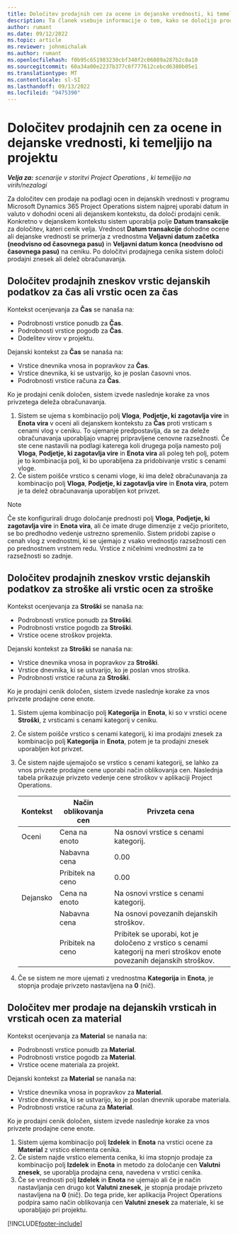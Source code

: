 ```yaml
---
title: Določitev prodajnih cen za ocene in dejanske vrednosti, ki temeljijo na projektu
description: Ta članek vsebuje informacije o tem, kako se določijo prodajne cene v ocenah, ki temeljijo na projektu, in dejanskih vrednostih.
author: rumant
ms.date: 09/12/2022
ms.topic: article
ms.reviewer: johnmichalak
ms.author: rumant
ms.openlocfilehash: f0b95c651983230cbf340f2c06089a287b2c8a10
ms.sourcegitcommit: 60a34a00e2237b377c6f777612cebcd6380b05e1
ms.translationtype: MT
ms.contentlocale: sl-SI
ms.lasthandoff: 09/13/2022
ms.locfileid: "9475390"
---
```

#  <a name="determine-sales-prices-for-project-based-estimates-and-actuals"></a>Določitev prodajnih cen za ocene in dejanske vrednosti, ki temeljijo na projektu

_**Velja za:** scenarije v storitvi Project Operations , ki temeljijo na virih/nezalogi_

Za določitev cen prodaje na podlagi ocen in dejanskih vrednosti v programu Microsoft Dynamics 365 Project Operations sistem najprej uporabi datum in valuto v dohodni oceni ali dejanskem kontekstu, da določi prodajni cenik. Konkretno v dejanskem kontekstu sistem uporablja polje **Datum transakcije** za določitev, kateri cenik velja. Vrednost **Datum transakcije** dohodne ocene ali dejanske vrednosti se primerja z vrednostma **Veljavni datum začetka (neodvisno od časovnega pasu)** in **Veljavni datum konca (neodvisno od časovnega pasu)** na ceniku. Po določitvi prodajnega cenika sistem določi prodajni znesek ali delež obračunavanja.

## <a name="determining-sales-rates-on-actual-and-estimate-lines-for-time"></a>Določitev prodajnih zneskov vrstic dejanskih podatkov za čas ali vrstic ocen za čas

Kontekst ocenjevanja za **Čas** se nanaša na:

- Podrobnosti vrstice ponudb za **Čas**.
- Podrobnosti vrstice pogodb za **Čas**.
- Dodelitev virov v projektu.

Dejanski kontekst za **Čas** se nanaša na:

- Vrstice dnevnika vnosa in popravkov za **Čas**.
- Vrstice dnevnika, ki se ustvarijo, ko je poslan časovni vnos.
- Podrobnosti vrstice računa za **Čas**. 

Ko je prodajni cenik določen, sistem izvede naslednje korake za vnos privzetega deleža obračunavanja.

1. Sistem se ujema s kombinacijo polj **Vloga**, **Podjetje, ki zagotavlja vire** in **Enota vira** v oceni ali dejanskem kontekstu za **Čas** proti vrsticam s cenami vlog v ceniku. To ujemanje predpostavlja, da se za deleže obračunavanja uporabljajo vnaprej pripravljene cenovne razsežnosti. Če ste cene nastavili na podlagi katerega koli drugega polja namesto polj **Vloga**, **Podjetje, ki zagotavlja vire** in **Enota vira** ali poleg teh polj, potem je to kombinacija polj, ki bo uporabljena za pridobivanje vrstic s cenami vloge.
1. Če sistem poišče vrstico s cenami vloge, ki ima delež obračunavanja za kombinacijo polj **Vloga**, **Podjetje, ki zagotavlja vire** in **Enota vira**, potem je ta delež obračunavanja uporabljen kot privzet.

> [!NOTE]
> Če ste konfigurirali drugo določanje prednosti polj **Vloga**, **Podjetje, ki zagotavlja vire** in **Enota vira**, ali če imate druge dimenzije z večjo prioriteto, se bo predhodno vedenje ustrezno spremenilo. Sistem pridobi zapise o cenah vlog z vrednostmi, ki se ujemajo z vsako vrednostjo razsežnosti cen po prednostnem vrstnem redu. Vrstice z ničelnimi vrednostmi za te razsežnosti so zadnje.

## <a name="determining-sales-rates-on-actual-and-estimate-lines-for-expense"></a>Določitev prodajnih zneskov vrstic dejanskih podatkov za stroške ali vrstic ocen za stroške

Kontekst ocenjevanja za **Stroški** se nanaša na:

- Podrobnosti vrstice ponudb za **Stroški**.
- Podrobnosti vrstice pogodb za **Stroški**.
- Vrstice ocene stroškov projekta.

Dejanski kontekst za **Stroški** se nanaša na:

- Vrstice dnevnika vnosa in popravkov za **Stroški**.
- Vrstice dnevnika, ki se ustvarijo, ko je poslan vnos stroška.
- Podrobnosti vrstice računa za **Stroški**. 

Ko je prodajni cenik določen, sistem izvede naslednje korake za vnos privzete prodajne cene enote.

1. Sistem ujema kombinacijo polj **Kategorija** in **Enota**, ki so v vrstici ocene **Stroški**, z vrsticami s cenami kategorij v ceniku.
1. Če sistem poišče vrstico s cenami kategorij, ki ima prodajni znesek za kombinacijo polj **Kategorija** in **Enota**, potem je ta prodajni znesek uporabljen kot privzet.
1. Če sistem najde ujemajočo se vrstico s cenami kategorij, se lahko za vnos privzete prodajne cene uporabi način oblikovanja cen. Naslednja tabela prikazuje privzeto vedenje cene stroškov v aplikaciji Project Operations.

    | Kontekst | Način oblikovanja cen | Privzeta cena |
    | --- | --- | --- |
    | Oceni | Cena na enoto | Na osnovi vrstice s cenami kategorij. |
    |        | Nabavna cena | 0.00 |
    |        | Pribitek na ceno | 0.00 |
    | Dejansko | Cena na enoto | Na osnovi vrstice s cenami kategorij. |
    |        | Nabavna cena | Na osnovi povezanih dejanskih stroškov. |
    |        | Pribitek na ceno | Pribitek se uporabi, kot je določeno z vrstico s cenami kategorij na meri stroškov enote povezanih dejanskih stroškov. |

1. Če se sistem ne more ujemati z vrednostma **Kategorija** in **Enota**, je stopnja prodaje privzeto nastavljena na **0** (nič).

## <a name="determining-sales-rates-on-actual-and-estimate-lines-for-material"></a>Določitev mer prodaje na dejanskih vrsticah in vrsticah ocen za material

Kontekst ocenjevanja za **Material** se nanaša na:

- Podrobnosti vrstice ponudb za **Material**.
- Podrobnosti vrstice pogodb za **Material**.
- Vrstice ocene materiala za projekt.

Dejanski kontekst za **Material** se nanaša na:

- Vrstice dnevnika vnosa in popravkov za **Material**.
- Vrstice dnevnika, ki se ustvarijo, ko je poslan dnevnik uporabe materiala.
- Podrobnosti vrstice računa za **Material**. 

Ko je prodajni cenik določen, sistem izvede naslednje korake za vnos privzete prodajne cene enote.

1. Sistem ujema kombinacijo polj **Izdelek** in **Enota** na vrstici ocene za **Material** z vrstico elementa cenika.
1. Če sistem najde vrstico elementa cenika, ki ima stopnjo prodaje za kombinacijo polj **Izdelek** in **Enota** in metodo za določanje cen **Valutni znesek**, se uporablja prodajna cena, navedena v vrstici cenika. 
1. Če se vrednosti polj **Izdelek** in **Enota** ne ujemajo ali če je način nastavljanja cen drugo kot **Valutni znesek**, je stopnja prodaje privzeto nastavljena na **0** (nič). Do tega pride, ker aplikacija Project Operations podpira samo način oblikovanja cen **Valutni znesek** za materiale, ki se uporabljajo pri projektu.

[!INCLUDE[footer-include](../includes/footer-banner.md)]

